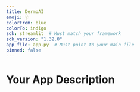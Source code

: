 ```yaml
---
title: DermoAI
emoji: 🩺
colorFrom: blue
colorTo: indigo
sdk: streamlit  # Must match your framework
sdk_version: "1.32.0"
app_file: app.py  # Must point to your main file
pinned: false
---
```


# Your App Description